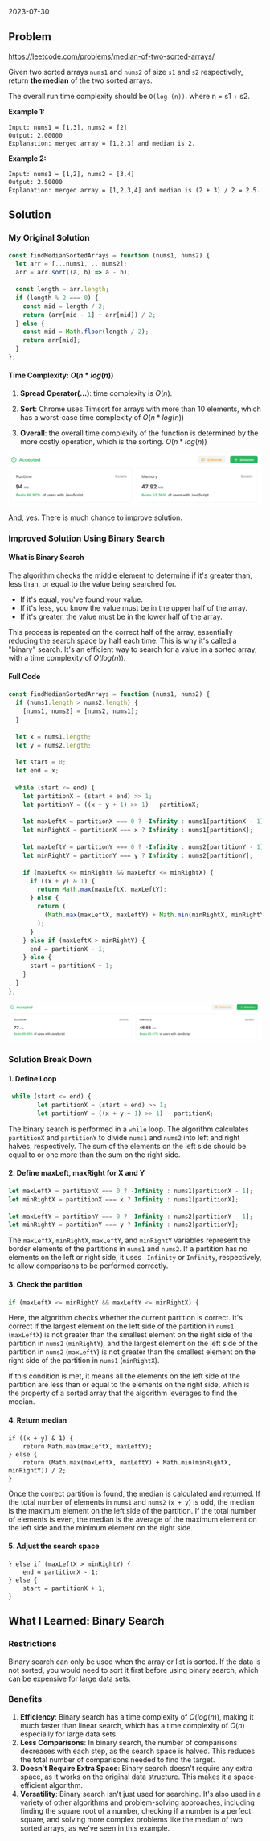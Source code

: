 2023-07-30

## Problem

https://leetcode.com/problems/median-of-two-sorted-arrays/

Given two sorted arrays `nums1` and `nums2` of size `s1` and `s2` respectively, return **the median** of the two sorted arrays.

The overall run time complexity should be `O(log (n))`.
where n = s1 + s2.

**Example 1:**

```
Input: nums1 = [1,3], nums2 = [2]
Output: 2.00000
Explanation: merged array = [1,2,3] and median is 2.
```

**Example 2:**

```
Input: nums1 = [1,2], nums2 = [3,4]
Output: 2.50000
Explanation: merged array = [1,2,3,4] and median is (2 + 3) / 2 = 2.5.
```

## Solution

### My Original Solution

```javascript
const findMedianSortedArrays = function (nums1, nums2) {
  let arr = [...nums1, ...nums2];
  arr = arr.sort((a, b) => a - b);

  const length = arr.length;
  if (length % 2 === 0) {
    const mid = length / 2;
    return (arr[mid - 1] + arr[mid]) / 2;
  } else {
    const mid = Math.floor(length / 2);
    return arr[mid];
  }
};
```

#### Time Complexity: $O(n*log(n))$

1. **Spread Operator(...)**: time complexity is $O(n)$.

2. **Sort**: Chrome uses Timsort for arrays with more than 10 elements, which has a worst-case time complexity of $O(n*log(n))$
3. **Overall**: the overall time complexity of the function is determined by the more costly operation, which is the sorting. $O(n*log(n))$

![image-20230803155256431](../../../../images/typora/image-20230803155256431.png)

And, yes. There is much chance to improve solution.

### Improved Solution Using Binary Search

#### What is Binary Search

The algorithm checks the middle element to determine if it's greater than, less than, or equal to the value being searched for.

- If it's equal, you've found your value.
- If it's less, you know the value must be in the upper half of the array.
- If it's greater, the value must be in the lower half of the array.

This process is repeated on the correct half of the array, essentially reducing the search space by half each time. This is why it's called a "binary" search. It's an efficient way to search for a value in a sorted array, with a time complexity of $O(log(n))$.

#### Full Code

```javascript
const findMedianSortedArrays = function (nums1, nums2) {
  if (nums1.length > nums2.length) {
    [nums1, nums2] = [nums2, nums1];
  }

  let x = nums1.length;
  let y = nums2.length;

  let start = 0;
  let end = x;

  while (start <= end) {
    let partitionX = (start + end) >> 1;
    let partitionY = ((x + y + 1) >> 1) - partitionX;

    let maxLeftX = partitionX === 0 ? -Infinity : nums1[partitionX - 1];
    let minRightX = partitionX === x ? Infinity : nums1[partitionX];

    let maxLeftY = partitionY === 0 ? -Infinity : nums2[partitionY - 1];
    let minRightY = partitionY === y ? Infinity : nums2[partitionY];

    if (maxLeftX <= minRightY && maxLeftY <= minRightX) {
      if ((x + y) & 1) {
        return Math.max(maxLeftX, maxLeftY);
      } else {
        return (
          (Math.max(maxLeftX, maxLeftY) + Math.min(minRightX, minRightY)) / 2
        );
      }
    } else if (maxLeftX > minRightY) {
      end = partitionX - 1;
    } else {
      start = partitionX + 1;
    }
  }
};
```

![image-20230803202332062](../../../../images/typora/image-20230803202332062.png)

### Solution Break Down

#### 1. Define Loop

```javascript
 while (start <= end) {
        let partitionX = (start + end) >> 1;
        let partitionY = ((x + y + 1) >> 1) - partitionX;
```

The binary search is performed in a `while` loop. The algorithm calculates `partitionX` and `partitionY` to divide `nums1` and `nums2` into left and right halves, respectively. The sum of the elements on the left side should be equal to or one more than the sum on the right side.

#### 2. Define maxLeft, maxRight for X and Y

```javascript
let maxLeftX = partitionX === 0 ? -Infinity : nums1[partitionX - 1];
let minRightX = partitionX === x ? Infinity : nums1[partitionX];

let maxLeftY = partitionY === 0 ? -Infinity : nums2[partitionY - 1];
let minRightY = partitionY === y ? Infinity : nums2[partitionY];
```

The `maxLeftX`, `minRightX`, `maxLeftY`, and `minRightY` variables represent the border elements of the partitions in `nums1` and `nums2`. If a partition has no elements on the left or right side, it uses `-Infinity` or `Infinity`, respectively, to allow comparisons to be performed correctly.

#### 3. Check the partition

```javascript
if (maxLeftX <= minRightY && maxLeftY <= minRightX) {
```

Here, the algorithm checks whether the current partition is correct. It's correct if the largest element on the left side of the partition in `nums1` (`maxLeftX`) is not greater than the smallest element on the right side of the partition in `nums2` (`minRightY`), and the largest element on the left side of the partition in `nums2` (`maxLeftY`) is not greater than the smallest element on the right side of the partition in `nums1` (`minRightX`).

If this condition is met, it means all the elements on the left side of the partition are less than or equal to the elements on the right side, which is the property of a sorted array that the algorithm leverages to find the median.

#### 4. Return median

```ja
if ((x + y) & 1) {
    return Math.max(maxLeftX, maxLeftY);
} else {
    return (Math.max(maxLeftX, maxLeftY) + Math.min(minRightX, minRightY)) / 2;
}
```

Once the correct partition is found, the median is calculated and returned. If the total number of elements in `nums1` and `nums2` (`x + y`) is odd, the median is the maximum element on the left side of the partition. If the total number of elements is even, the median is the average of the maximum element on the left side and the minimum element on the right side.

#### 5. Adjust the search space

```javascr
} else if (maxLeftX > minRightY) {
    end = partitionX - 1;
} else {
    start = partitionX + 1;
}
```

## What I Learned: Binary Search

### Restrictions

Binary search can only be used when the array or list is sorted.
If the data is not sorted, you would need to sort it first before using binary search, which can be expensive for large data sets.

### Benefits

1. **Efficiency**: Binary search has a time complexity of $O(log (n))$, making it much faster than linear search, which has a time complexity of $O(n)$ especially for large data sets.
2. **Less Comparisons**: In binary search, the number of comparisons decreases with each step, as the search space is halved. This reduces the total number of comparisons needed to find the target.
3. **Doesn't Require Extra Space**: Binary search doesn't require any extra space, as it works on the original data structure. This makes it a space-efficient algorithm.
4. **Versatility**: Binary search isn't just used for searching. It's also used in a variety of other algorithms and problem-solving approaches, including finding the square root of a number, checking if a number is a perfect square, and solving more complex problems like the median of two sorted arrays, as we've seen in this example.
